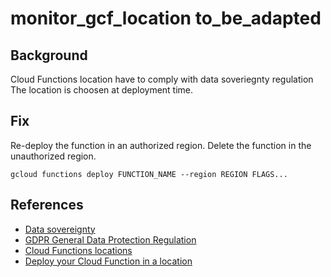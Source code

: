 # monitor_gcf_location to_be_adapted

## Background

Cloud Functions location have to comply with data soveriegnty regulation
The location is choosen at deployment time.

## Fix

Re-deploy the function in an authorized region.
Delete the function in the unauthorized region.

```shell
gcloud functions deploy FUNCTION_NAME --region REGION FLAGS...
```

## References

- [Data sovereignty](https://en.wikipedia.org/wiki/Data_sovereignty)
- [GDPR General Data Protection Regulation](https://eur-lex.europa.eu/legal-content/EN/TXT/?uri=CELEX%3A32016R0679)
- [Cloud Functions locations](https://cloud.google.com/functions/docs/locations)
- [Deploy your Cloud Function in a location](https://cloud.google.com/functions/docs/locations#selecting_the_region)
